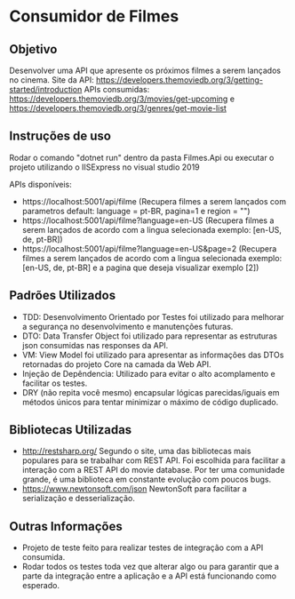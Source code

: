 # Consumidor de Filmes

## Objetivo

Desenvolver uma API que apresente os próximos filmes a serem lançados no cinema.
Site da API: https://developers.themoviedb.org/3/getting-started/introduction
APIs consumidas: https://developers.themoviedb.org/3/movies/get-upcoming e https://developers.themoviedb.org/3/genres/get-movie-list

## Instruções de uso
Rodar o comando "dotnet run" dentro da pasta Filmes.Api ou executar o projeto utilizando o IISExpress no visual studio 2019

APIs disponíveis:
  - https://localhost:5001/api/filme (Recupera filmes a serem lançados com parametros default: language = pt-BR, pagina=1 e region = "")
  - https://localhost:5001/api/filme?language=en-US (Recupera filmes a serem lançados de acordo com a lingua selecionada exemplo: [en-US, de, pt-BR])
  - https://localhost:5001/api/filme?language=en-US&page=2 (Recupera filmes a serem lançados de acordo com a lingua selecionada exemplo: [en-US, de, pt-BR] e a pagina que deseja visualizar exemplo [2])

## Padrões Utilizados
 - TDD: Desenvolvimento Orientado por Testes foi utilizado para melhorar a segurança no desenvolvimento e manutenções futuras.
 - DTO: Data Transfer Object foi utilizado para representar as estruturas json consumidas nas responses da API.
 - VM: View Model foi utilizado para apresentar as informações das DTOs retornadas do projeto Core na camada da Web API.
 - Injeção de Depêndencia: Utilizado para evitar o alto acomplamento e facilitar os testes.
 - DRY (não repita você mesmo) encapsular lógicas parecidas/iguais em métodos únicos para tentar minimizar o máximo de código duplicado.

## Bibliotecas Utilizadas
 - http://restsharp.org/
   Segundo o site, uma das bibliotecas mais populares para se trabalhar com REST API.
   Foi escolhida para facilitar a interação com a REST API do movie database. Por ter uma comunidade grande, é uma biblioteca em constante evolução com poucos bugs.
 - https://www.newtonsoft.com/json
   NewtonSoft para facilitar a serialização e desserialização.

## Outras Informações
- Projeto de teste feito para realizar testes de integração com a API consumida. 
- Rodar todos os testes toda vez que alterar algo ou para garantir que a parte da integração entre a aplicação e a API está funcionando como esperado.


